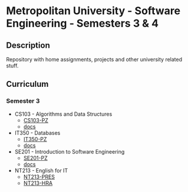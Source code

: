 # Metropolitan University - Software Engineering - Semesters 3 & 4

## Description

Repository with home assignments, projects and other university related stuff.

## Curriculum

### Semester 3

- CS103 - Algorithms and Data Structures
    * [CS103-PZ](https://github.com/7aske/uni/tree/second-year/cs103/cs103-pz-nikola_tasic_3698)
    * [docs](https://github.com/7aske/uni/tree/second-year/cs103/cs103-pz-nikola_tasic_3698/docs/cs103-pz-nikola_tasic_3698.pdf)
- IT350 - Databases
    * [IT350-PZ](https://github.com/7aske/uni/tree/second-year/it350/it350-pz-nikola_tasic_3698)
    * [docs](https://github.com/7aske/uni/tree/second-year/it350/it350-pz-nikola_tasic_3698/docs/it350-pz-nikola_tasic_3698.pdf)
- SE201 - Introduction to Software Engineering
    * [SE201-PZ](https://github.com/7aske/uni/tree/second-year/se201/se201-pz-nikola_tasic_3698)
    * [docs](https://github.com/7aske/uni/tree/second-year/se201/se201-pz-nikola_tasic_3698/docs/se201-pz-nikola_tasic_3698.pdf)
- NT213 - English for IT
    * [NT213-PRES](https://github.com/7aske/uni/blob/second-year/nt213/nt213-presentation/pres.pdf)
    * [NT213-HRA](https://github.com/7aske/uni/tree/seconntd-year/nt213/nt213-hra/nt213-hra.pdf)


<!-- ### Semester 4 -->